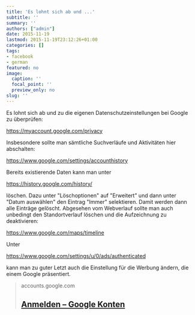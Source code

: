 ```yaml
---
title: 'Es lohnt sich ab und ...'
subtitle: ''
summary: ''
authors: ["admin"]
date: 2015-11-19
lastmod: 2015-11-19T23:12:26+01:00
categories: []
tags:
- facebook
- german
featured: no
image:
  caption: ''
  focal_point: ''
  preview_only: no
slug: ''
---
```

Es lohnt sich ab und zu die eigenen Datenschutzeinstellungen bei Google zu überprüfen:

https://myaccount.google.com/privacy

Insbesondere sollte man sämtliche Suchverläufe und Aktivitäten hier abschalten:

https://www.google.com/settings/accounthistory

Bereits existierende Daten kann man unter

https://history.google.com/history/

löschen. Dazu unter "Löschoptionen" auf "Erweitert" und dann unter "Datum auswählen" den Eintrag "Immer" selektieren. Damit werden dann alle Einträge gelöscht. 
Abgesehen vom Webverlauf sollte man auch unbedingt den Standortverlauf löschen und die Aufzeichnung zu deaktivieren:

https://www.google.com/maps/timeline

Unter 

https://www.google.com/settings/u/0/ads/authenticated 

kann man zu guter Letzt auch die Einstellung für die Werbung ändern, die einem Google präsentiert.
> accounts.google.com
> ## [Anmelden – Google Konten](https://www.google.com/settings/accounthistory)
>


